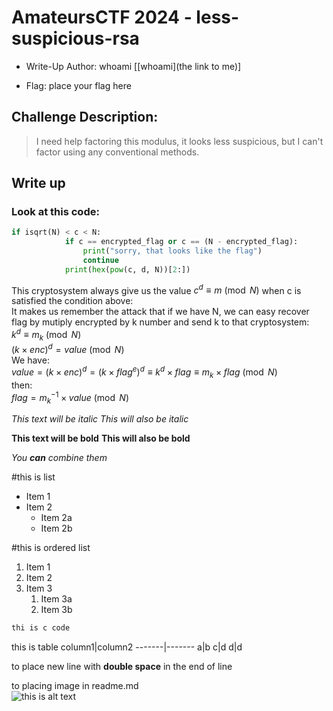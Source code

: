 # AmateursCTF 2024 - less-suspicious-rsa
- Write-Up Author: whoami \[[whoami](the link to me)\]

- Flag: place your flag here

## Challenge Description:
>I need help factoring this modulus, it looks less suspicious, but I can't factor using any conventional methods.
## Write up  

### Look at this code:
```python
if isqrt(N) < c < N:
            if c == encrypted_flag or c == (N - encrypted_flag):
                print("sorry, that looks like the flag")
                continue
            print(hex(pow(c, d, N))[2:])
```
This cryptosystem always give us the value $c^d \equiv m \pmod{N}$ when c is satisfied the condition above: \
It makes us remember the attack that if we have N, we can easy recover flag by mutiply encrypted by k number and send k to that cryptosystem:\
$k^d \equiv m_k \pmod{N}$\
$(k\times enc)^d = value \pmod{N}$\
We have: \
$value = (k\times enc)^d = (k\times flag^e)^d \equiv  k^d\times flag \equiv m_k\times flag \pmod{N}$ \
then:\
$flag = m_k^{-1} \times value \pmod{N}$


*This text will be italic*
_This will also be italic_

**This text will be bold**
__This will also be bold__

_You **can** combine them_

#this is list
* Item 1
* Item 2
  * Item 2a
  * Item 2b

#this is ordered list
1. Item 1
2. Item 2
3. Item 3
   1. Item 3a
   2. Item 3b

```c
thi is c code
```

this is table
column1|column2
-------|-------
a|b
c|d
d|d

to place new line with **double space** in the end of line

to placing image in readme.md  
![this is alt text](https://avatars.githubusercontent.com/u/68818539?v=4)
